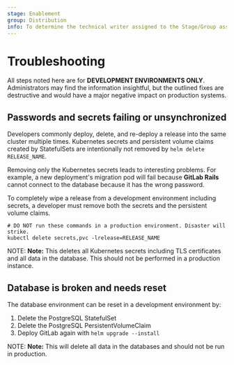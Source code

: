 ```yaml
---
stage: Enablement
group: Distribution
info: To determine the technical writer assigned to the Stage/Group associated with this page, see https://about.gitlab.com/handbook/engineering/ux/technical-writing/#designated-technical-writers
---
```


# Troubleshooting

All steps noted here are for **DEVELOPMENT ENVIRONMENTS ONLY**.
Administrators may find the information insightful, but the outlined fixes
are destructive and would have a major negative impact on production
systems.

## Passwords and secrets failing or unsynchronized

Developers commonly deploy, delete, and re-deploy a release into the same
cluster multiple times. Kubernetes secrets and persistent volume claims created by StatefulSets are
intentionally not removed by `helm delete RELEASE_NAME`.

Removing only the Kubernetes secrets leads to interesting problems. For
example, a new deployment's migration pod will fail because **GitLab Rails**
cannot connect to the database because it has the wrong password.

To completely wipe a release from a development environment including
secrets, a developer must remove both the secrets and the persistent volume
claims.

```shell
# DO NOT run these commands in a production environment. Disaster will strike.
kubectl delete secrets,pvc -lrelease=RELEASE_NAME
```

NOTE: **Note:**
This deletes all Kubernetes secrets including TLS certificates and all data
in the database. This should not be performed in a production instance.

## Database is broken and needs reset

The database environment can be reset in a development environment by:

1. Delete the PostgreSQL StatefulSet
1. Delete the PostgreSQL PersistentVolumeClaim
1. Deploy GitLab again with `helm upgrade --install`

NOTE: **Note:**
This will delete all data in the databases and should not be run in
production.
